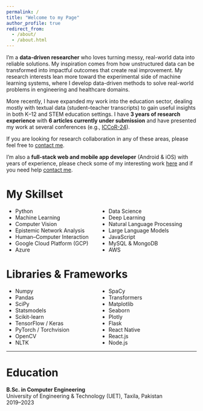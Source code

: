 ```yaml
---
permalink: /
title: "Welcome to my Page"
author_profile: true
redirect_from: 
  - /about/
  - /about.html
---
```


I’m a **data-driven researcher** who loves turning messy, real-world data into reliable solutions. My inspiration comes from how unstructured data can be transformed into impactful outcomes that create real improvement. My research interests lean more toward the experimental side of machine learning systems, where I develop data-driven methods to solve real-world problems in engineering and healthcare domains.  

More recently, I have expanded my work into the education sector, dealing mostly with textual data (student–teacher transcripts) to gain useful insights in both K–12 and STEM education settings. I have **3 years of research experience** with **6 articles currently under submission** and have presented my work at several conferences (e.g., [ICCoR-24](https://iccor.cust.edu.pk/)).  

If you are looking for research collaboration in any of these areas, please feel free to [contact me](mailto:muhammadfaizandev87@gmail.com).  

  I’m also a **full-stack web and mobile app developer** (Android & iOS) with years of experience, please check some of my interesting work [here](https://muhammadfaizan99.github.io/portfolio/) and if you need help [contact me](mailto:muhammadfaizandev87@gmail.com).
<!-- </div> -->

My Skillset
======

<ul style="columns: 2;">
<li>Python</li>
<li>Machine Learning</li>
<li>Computer Vision</li>
<li>Epistemic Network Analysis</li>
<li>Human–Computer Interaction</li>
<li>Google Cloud Platform (GCP)</li>
<li>Azure</li>
<li>Data Science</li>
<li>Deep Learning</li>
<li>Natural Language Processing</li>
<li>Large Language Models</li>
<li>JavaScript</li>
<li>MySQL & MongoDB</li>
<li>AWS</li>
</ul>

Libraries & Frameworks
======

<ul style="columns: 2;">
<li>Numpy</li>
<li>Pandas</li>
<li>SciPy</li>
<li>Statsmodels</li>
<li>Scikit-learn</li>
<li>TensorFlow / Keras</li>
<li>PyTorch / Torchvision</li>
<li>OpenCV</li>
<li>NLTK</li>
<li>SpaCy</li>
<li>Transformers</li>
<li>Matplotlib</li>
<li>Seaborn</li>
<li>Plotly</li>
<li>Flask</li>
<li>React Native</li>
<li>React.js</li>
<li>Node.js</li>
</ul>

---

Education
======

**B.Sc. in Computer Engineering**  
University of Engineering & Technology (UET), Taxila, Pakistan  
2019–2023
